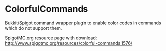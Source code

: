 ColorfulCommands
================

Bukkit/Spigot command wrapper plugin to enable color codes in commands which do not support them.

SpigotMC.org resource page with download:
http://www.spigotmc.org/resources/colorful-commands.1576/
